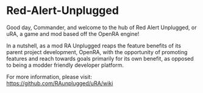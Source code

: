 # Red-Alert-Unplugged

Good day, Commander, and welcome to the hub of Red Alert Unplugged, or uRA, a game and
mod based off the OpenRA engine!

In a nutshell, as a mod RA Unplugged reaps the feature benefits of its parent project
development, OpenRA, with the opportunity of promoting features and reach towards goals
primarily for its own benefit, as opposed to being a modder friendly developer platform.

For more information, please visit: https://github.com/RAunplugged/uRA/wiki

